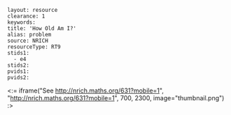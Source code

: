 ````
layout: resource
clearance: 1
keywords:
title: 'How Old Am I?'
alias: problem
source: NRICH
resourceType: RT9
stids1: 
  - e4
stids2:
pvids1:
pvids2:

````

<:= iframe("See http://nrich.maths.org/631?mobile=1", "http://nrich.maths.org/631?mobile=1", 700, 2300, image="thumbnail.png") :>

